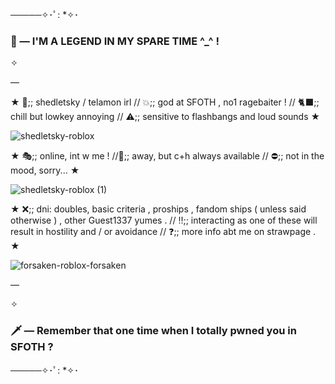 ─────✧･ﾟ: *✧･
### 👑 — I'M A LEGEND IN MY SPARE TIME ^_^ !

✧

—

★ 🍗;; shedletsky / telamon irl // 💥;; god at SFOTH , no1 ragebaiter ! // 🐈‍⬛;; chill but lowkey annoying // ⚠️;; sensitive to flashbangs and loud sounds ★

![shedletsky-roblox](https://github.com/user-attachments/assets/a95c9efc-a7d3-4839-8abd-37e515d1594e)



★ 🎭;; online, int w me ! //🌙;; away, but c+h always available // ⛔;; not in the mood, sorry... ★

![shedletsky-roblox (1)](https://github.com/user-attachments/assets/2c2c9cdb-f295-42d8-aac3-c72bc04c3871)




★ ❌;; dni: doubles, basic criteria , proships , fandom ships ( unless said otherwise ) , other Guest1337 yumes . // ‼️;; interacting as one of these will result in hostility and / or avoidance // ❓;; more info abt me on strawpage . ★

![forsaken-roblox-forsaken](https://github.com/user-attachments/assets/f0ec5424-f857-42ce-9afd-81a679b868d9)


—

✧

### 🗡️ — Remember that one time when I totally pwned you in SFOTH ?
─────✧･ﾟ: *✧･

